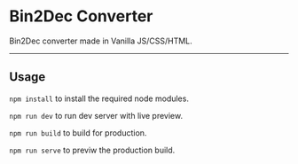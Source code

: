 # Bin2Dec Converter

Bin2Dec converter made in Vanilla JS/CSS/HTML.

---

## Usage

`npm install` to install the required node modules.

`npm run dev` to run dev server with live preview.

`npm run build` to build for production.

`npm run serve` to previw the production build.
